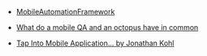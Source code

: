 - [MobileAutomationFramework](https://github.com/shankybnl/MobileAutomationFramework/tree/master/src/main/java/UITestFramework)

- [What do a mobile QA and an octopus have in common](https://medium.com/bumble-tech/what-do-a-mobile-qa-and-an-octopus-have-in-common-c98e683f277c)

- [Tap Into Mobile Application… by Jonathan Kohl](https://leanpub.com/testmobileapps)










